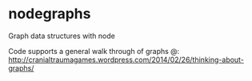 nodegraphs
==========

Graph data structures with node

Code supports a general walk through of graphs @: http://cranialtraumagames.wordpress.com/2014/02/26/thinking-about-graphs/



